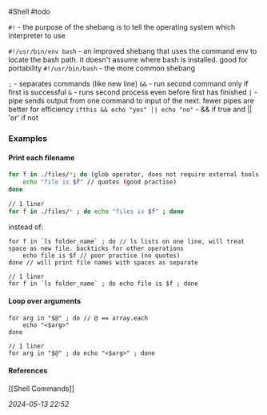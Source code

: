 #Shell #todo 

`#!` - the purpose of the shebang is to tell the operating system which interpreter to use

`#!/usr/bin/env bash` - an improved shebang that uses the command env to locate the bash path. it doesn't assume where bash is installed. good for portability
`#!/usr/bin/bash` - the more common shebang 

`;` - separates commands (like new line)
`&&` - run second command only if first is successful
`&` - runs second process even before first has finished
`|` - pipe sends output from one command to input of the next. fewer pipes are better for efficiency
`ifthis && echo "yes" || echo "no"` - && if true and || 'or' if not
### Examples
#### Print each filename
``` bash
for f in ./files/*; do (glob operator, does not require external tools (ls))
	echo "file is $f" // quotes (good practise)
done

// 1 liner
for f in ./files/* ; do echo "files is $f" ; done
```
instead of:
```
for f in `ls folder_name` ; do // ls lists on one line, will treat space as new file. backticks for other operations
	echo file is $f // poor practice (no quotes)
done // will print file names with spaces as separate

// 1 liner
for f in `ls folder_name` ; do echo file is $f ; done
```
#### Loop over arguments
```shell
for arg in "$@" ; do // @ == array.each
	echo "<$arg>"
done

// 1 liner
for arg in "$@" ; do echo "<$arg>" ; done
```
#### References
[[Shell Commands]]

_2024-05-13 22:52_